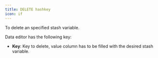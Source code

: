 ```yaml
---
title: DELETE hashkey
icon: if
---
```


To delete an specified stash variable.

Data editor has the following key:

- **Key**: Key to delete, value column has to be filled with the desired stash variable.

